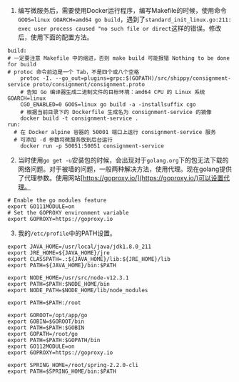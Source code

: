 1. 编写微服务后，需要使用Docker运行程序，编写Makefile的时候，使用命令`GOOS=linux GOARCH=amd64 go build`，遇到了`standard_init_linux.go:211: exec user process caused "no such file or direct`这样的错误。修改后，使用下面的配置方法。
```
build:
# 一定要注意 Makefile 中的缩进，否则 make build 可能报错 Nothing to be done for build
# protoc 命令前边是一个 Tab，不是四个或八个空格
	protoc -I. --go_out=plugins=grpc:$(GOPATH)/src/shippy/consignment-service proto/consignment/consignment.proto
	# 告知 Go 编译器生成二进制文件的目标环境：amd64 CPU 的 Linux 系统 GOARCH=linux
	CGO_ENABLED=0 GOOS=linux go build -a -installsuffix cgo
	# 根据当前目录下的 Dockerfile 生成名为 consignment-service 的镜像
	docker build -t consignment-service .
run:
  # 在 Docker alpine 容器的 50001 端口上运行 consignment-service 服务
  # 可添加 -d 参数将微服务放到后台运行
	docker run -p 50051:50051 consignment-service
```
2. 当时使用`go get -u`安装包的时候，会出现对于`golang.org`下的包无法下载的网络问题。对于被墙的问题，一般两种解决方法，使用代理。现在golang提供了代理参数。使用网站[https://goproxy.io/](https://goproxy.io/)可以设置代理。
```
# Enable the go modules feature
export GO111MODULE=on
# Set the GOPROXY environment variable
export GOPROXY=https://goproxy.io
```

3. 我的`/etc/profile`中的PATH设置。
```
export JAVA_HOME=/usr/local/java/jdk1.8.0_211
export JRE_HOME=${JAVA_HOME}/jre
export CLASSPATH=.:${JAVA_HOME}/lib:${JRE_HOME}/lib
export PATH=${JAVA_HOME}/bin:$PATH

export NODE_HOME=/usr/src/node-v12.3.1
export PATH=$PATH:$NODE_HOME/bin
export NODE_PATH=$NODE_HOME/lib/node_modules

export PATH=$PATH:/root

export GOROOT=/opt/app/go
export GOBIN=$GOROOT/bin
export PATH=$PATH:$GOBIN
export GOPATH=/root/go
export PATH=$PATH:$GOPATH/bin
export GO112MODULE=on
export GOPROXY=https://goproxy.io

export SPRING_HOME=/root/spring-2.2.0-cli
export PATH=$SPRING_HOME/bin:$PATH
```
